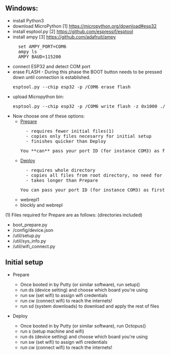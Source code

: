 ## Windows:
* install Python3 
* download MicroPython [1] https://micropython.org/download#esp32
* install esptool.py [2] https://github.com/espressif/esptool
* install ampy [3] https://github.com/adafruit/ampy 
    <pre>  set AMPY_PORT=COM6
    ampy ls
    AMPY_BAUD=115200</pre>
* connect ESP32 and detect COM port
* erase FLASH - During this phase the BOOT button needs to be pressed down until connection is established.
    <pre>esptool.py --chip esp32 -p /COM6 erase_flash</pre>
* upload Micropython bin: 
    <pre>esptool.py --chip esp32 -p /COM6 write_flash -z 0x1000 ./down/esp32-__FileVersion__.bin</pre>
* Now choose one of these options:
    * [Prepare](https://github.com/octopusengine/octopuslab/blob/master/esp32-micropython/prepare.bat)
        <pre>  - requires fewer initial files(1)
        - copies only files necesarry for initial setup
        - finishes quicker than Deploy</pre>
        <pre>You **can** pass your port ID (for instance COM3) as first parameter if you're running the script from command line.</pre>
    * [Deploy](https://github.com/octopusengine/octopuslab/blob/master/esp32-micropython/deploy.bat)
        <pre>  - requires whole directory
        - copies all files from root directory, no need for initial setup
        - takes longer than Prepare</pre>
        <pre>You can pass your port ID (for instance COM3) as first parameter if you're running the script from command line.</pre>
    * webrepl1
    * blockly and webrepl

(1) Files required for Prepare are as follows: (directories included)
 - boot_prepare.py
 - /config/device.json
 - /util/setup.py
 - /util/sys_info.py
 - /util/wifi_connect.py

## Initial setup
* Prepare
    * Once booted in by Putty (or similar software), run setup()
    * run ds (device setting) and choose which board you're using
    * run sw (set wifi) to assign wifi credentials
    * run cw (connect wifi) to reach the internets!
    * run sd (system downloads) to download and apply the rest of files
    
* Deploy
    * Once booted in by Putty (or similar software), run Octopus()
    * run s (setup machine and wifi)
    * run ds (device setting) and choose which board you're using
    * run sw (set wifi) to assign wifi credentials
    * run cw (connect wifi) to reach the internets!